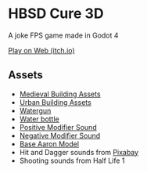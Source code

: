 # HBSD Cure 3D
A joke FPS game made in Godot 4

[Play on Web (itch.io)](https://potatoslate.itch.io/stress-reliever)

## Assets
- [Medieval Building Assets](https://kenney.nl/assets/retro-medieval-kit)
- [Urban Building Assets](https://kenney.nl/assets/retro-urban-kit)
- [Watergun](https://poly.pizza/m/1W8CTzsXXRJ)
- [Water bottle](https://poly.pizza/m/KpxDpidn1Z)
- [Positive Modifier Sound](https://freesound.org/people/qubodup/sounds/202147/)
- [Negative Modifier Sound](https://freesound.org/people/yottasounds/sounds/174767/)
- [Base Aaron Model](https://elbolilloduro.itch.io/paquete-de-modelos-psx-3)
- Hit and Dagger sounds from [Pixabay](https://pixabay.com/)
- Shooting sounds from Half Life 1
